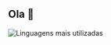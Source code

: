## Ola 👋
![Linguagens mais utilizadas](https://github-readme-stats.vercel.app/api/top-langs/?username=l-furquim&layout=compact&theme=dark)
